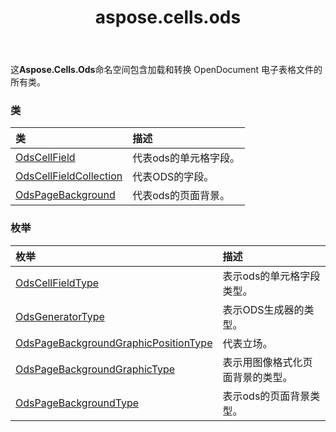 ﻿---
title: aspose.cells.ods
second_title: Aspose.Cells for Python via .NET API 参考资料
description:
type: docs
weight: 10
url: /zh/python-net/aspose.cells.ods/
is_root: false
---
这**Aspose.Cells.Ods**命名空间包含加载和转换 OpenDocument 电子表格文件的所有类。

### 类
|类|描述|
| :- | :- |
| [OdsCellField](/cells/zh/python-net/aspose.cells.ods/odscellfield) |代表ods的单元格字段。|
| [OdsCellFieldCollection](/cells/zh/python-net/aspose.cells.ods/odscellfieldcollection) |代表ODS的字段。|
| [OdsPageBackground](/cells/zh/python-net/aspose.cells.ods/odspagebackground) |代表ods的页面背景。|


### 枚举
|枚举|描述|
| :- | :- |
| [OdsCellFieldType](/cells/zh/python-net/aspose.cells.ods/odscellfieldtype) |表示ods的单元格字段类型。|
| [OdsGeneratorType](/cells/zh/python-net/aspose.cells.ods/odsgeneratortype) |表示ODS生成器的类型。|
| [OdsPageBackgroundGraphicPositionType](/cells/zh/python-net/aspose.cells.ods/odspagebackgroundgraphicpositiontype) |代表立场。|
| [OdsPageBackgroundGraphicType](/cells/zh/python-net/aspose.cells.ods/odspagebackgroundgraphictype) |表示用图像格式化页面背景的类型。|
| [OdsPageBackgroundType](/cells/zh/python-net/aspose.cells.ods/odspagebackgroundtype) |表示ods的页面背景类型。|


